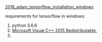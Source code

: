 [2018_adam_tensorflow_installation_windows](https://www.linkedin.com/learning/deep-learning-image-recognition/installing-python-3-keras-and-tensorflow-on-windows?u=42775724)

requirements for tensorflow in windows:
1. python 3.6.6 
2. [Microsoft Visual C++ 2015 Redistributable.](https://www.microsoft.com/en-us/download/details.aspx?id=53587)
3. 
